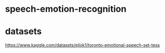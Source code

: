 # speech-emotion-recognition

# datasets

https://www.kaggle.com/datasets/ejlok1/toronto-emotional-speech-set-tess
